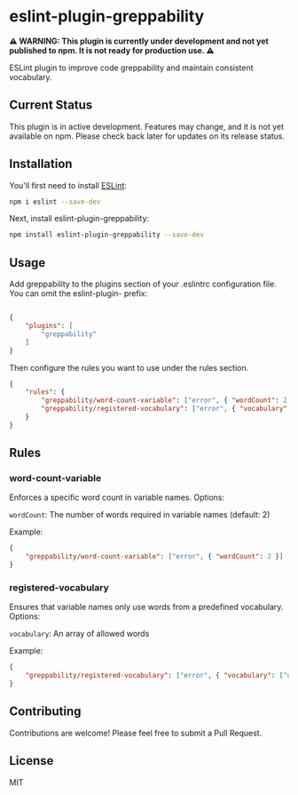 # eslint-plugin-greppability

**⚠️ WARNING: This plugin is currently under development and not yet published to npm. It is not ready for production use. ⚠️**

ESLint plugin to improve code greppability and maintain consistent vocabulary.

## Current Status

This plugin is in active development. Features may change, and it is not yet available on npm. Please check back later for updates on its release status.

## Installation

You'll first need to install [ESLint](https://eslint.org/):

```sh
npm i eslint --save-dev
```

Next, install eslint-plugin-greppability:
```sh
npm install eslint-plugin-greppability --save-dev
```

## Usage
Add greppability to the plugins section of your .eslintrc configuration file. You can omit the eslint-plugin- prefix:
```json

{
    "plugins": [
        "greppability"
    ]
}
```

Then configure the rules you want to use under the rules section.
```json
{
    "rules": {
        "greppability/word-count-variable": ["error", { "wordCount": 2 }],
        "greppability/registered-vocabulary": ["error", { "vocabulary": ["user", "name", "age"] }]
    }
}
```

## Rules

### word-count-variable
Enforces a specific word count in variable names.
Options:

`wordCount`: The number of words required in variable names (default: 2)

Example:
```json
{
    "greppability/word-count-variable": ["error", { "wordCount": 2 }]
}
```

### registered-vocabulary
Ensures that variable names only use words from a predefined vocabulary.
Options:

`vocabulary`: An array of allowed words

Example:
```json
{
    "greppability/registered-vocabulary": ["error", { "vocabulary": ["user", "name", "age", "email"] }]
}
```

## Contributing
Contributions are welcome! Please feel free to submit a Pull Request.

## License
MIT
